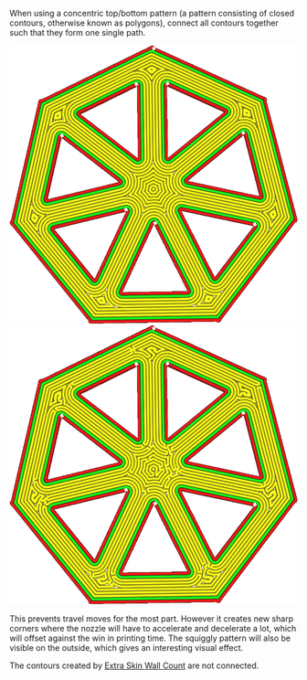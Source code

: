 When using a concentric top/bottom pattern (a pattern consisting of closed contours, otherwise known as polygons), connect all contours together such that they form one single path.

![Naive concentric pattern](../../../articles/images/connect_skin_polygons_original.png)
![All contours get connected to form one curve](../../../articles/images/connect_skin_polygons_enabled.png)

This prevents travel moves for the most part. However it creates new sharp corners where the nozzle will have to accelerate and decelerate a lot, which will offset against the win in printing time. The squiggly pattern will also be visible on the outside, which gives an interesting visual effect.

The contours created by [Extra Skin Wall Count](skin_outline_count.md) are not connected.